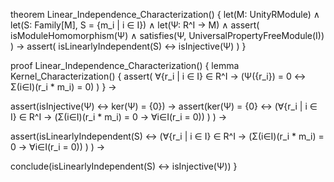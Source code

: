 theorem Linear_Independence_Characterization() {
  let(M: UnityRModule) ∧
  let(S: Family[M], S = {m_i | i ∈ I}) ∧
  let(Ψ: R^I → M) ∧
  assert(
    isModuleHomomorphism(Ψ) ∧
    satisfies(Ψ, UniversalPropertyFreeModule(I))
  ) →
  assert(
    isLinearlyIndependent(S) ↔ isInjective(Ψ)
  )
}

proof Linear_Independence_Characterization() {
  lemma Kernel_Characterization() {
    assert(
      ∀{r_i | i ∈ I} ∈ R^I →
      (Ψ({r_i}) = 0 ↔ Σ(i∈I)(r_i * m_i) = 0)
    )
  } →

  assert(isInjective(Ψ) ↔ ker(Ψ) = {0}) →
  assert(ker(Ψ) = {0} ↔ 
    (∀{r_i | i ∈ I} ∈ R^I → 
      (Σ(i∈I)(r_i * m_i) = 0 → ∀i∈I(r_i = 0))
    )
  ) →
  
  assert(isLinearlyIndependent(S) ↔ 
    (∀{r_i | i ∈ I} ∈ R^I → 
      (Σ(i∈I)(r_i * m_i) = 0 → ∀i∈I(r_i = 0))
    )
  ) →

  conclude(isLinearlyIndependent(S) ↔ isInjective(Ψ))
}